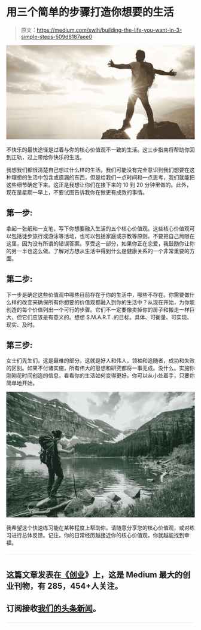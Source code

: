 # 用三个简单的步骤打造你想要的生活

> 原文：<https://medium.com/swlh/building-the-life-you-want-in-3-simple-steps-509d8187aee0>

![](img/e87bebf4a78b607270f155ebe4cad537.png)

不快乐的最快途径是过着与你的核心价值观不一致的生活。这三步指南将帮助你回到正轨，过上带给你快乐的生活。

我想我们都很清楚自己想过什么样的生活。我们可能没有完全意识到我们想要在这种理想的生活中包含或遗漏的东西，但是给我们一点时间和一点思考，我们就能把这些细节确定下来。这正是我想让你们在接下来的 10 到 20 分钟里做的。此外，现在是星期一早上，不要试图告诉我你在做更有成效的事情。

## **第一步:**

拿起一张纸和一支笔，写下你想要融入生活的五个核心价值观。这些核心价值观可以包括徒步旅行或游泳等活动，也可以包括家庭或宗教等原则。不要把自己局限在这里，因为没有所谓的错误答案。享受这一部分，如果你正在恋爱，我鼓励你让你的另一半也这么做。了解对方想从生活中得到什么是健康关系的一个非常重要的方面。

## 第二步:

下一步是确定这些价值观中哪些目前存在于你的生活中，哪些不存在。你需要做什么样的改变来确保所有你想要的价值观都融入到你的生活中？从现在开始，为你能创造的每个价值列出一个可行的步骤。它们不一定要像卖掉你的房子和搬走一样巨大，但它们应该是有意义的。想想 S.M.A.R.T .的目标。具体、可衡量、可实现、现实、及时。

## 第三步:

女士们先生们，这是最难的部分。这就是好人和伟人，领袖和追随者，成功和失败的区别。如果不付诸实施，所有伟大的思想和研究都将一事无成。没什么。实施你刚刚花时间创造的信息，看看你的生活如何变得更好。你可以从小处着手，只要你简单地开始。

![](img/18da23984a69ee185715b3f8b2f62059.png)

我希望这个快速练习能在某种程度上帮助你。请随意分享您的核心价值观，或对练习进行总体反馈。记住，你的日常经历越接近你的核心价值观，你就越能找到幸福。

![](img/731acf26f5d44fdc58d99a6388fe935d.png)

## 这篇文章发表在[《创业](https://medium.com/swlh)》上，这是 Medium 最大的创业刊物，有 285，454+人关注。

## 订阅接收[我们的头条新闻](http://growthsupply.com/the-startup-newsletter/)。

![](img/731acf26f5d44fdc58d99a6388fe935d.png)